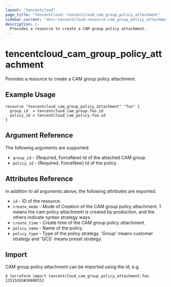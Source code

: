 ```yaml
---
layout: "tencentcloud"
page_title: "TencentCloud: tencentcloud_cam_group_policy_attachment"
sidebar_current: "docs-tencentcloud-resource-cam_group_policy_attachment"
description: |-
  Provides a resource to create a CAM group policy attachment.
---
```


# tencentcloud_cam_group_policy_attachment

Provides a resource to create a CAM group policy attachment.

## Example Usage

```hcl
resource "tencentcloud_cam_group_policy_attachment" "foo" {
  group_id  = tencentcloud_cam_group.foo.id
  policy_id = tencentcloud_cam_policy.foo.id
}
```

## Argument Reference

The following arguments are supported:

* `group_id` - (Required, ForceNew) Id of the attached CAM group.
* `policy_id` - (Required, ForceNew) Id of the policy.

## Attributes Reference

In addition to all arguments above, the following attributes are exported:

* `id` - ID of the resource.
* `create_mode` - Mode of Creation of the CAM group policy attachment. 1 means the cam policy attachment is created by production, and the others indicate syntax strategy ways.
* `create_time` - Create time of the CAM group policy attachment.
* `policy_name` - Name of the policy.
* `policy_type` - Type of the policy strategy. 'Group' means customer strategy and 'QCS' means preset strategy.


## Import

CAM group policy attachment can be imported using the id, e.g.

```
$ terraform import tencentcloud_cam_group_policy_attachment.foo 12515263#26800353
```

